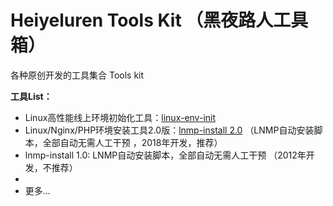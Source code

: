 Heiyeluren Tools Kit （黑夜路人工具箱）
=====

各种原创开发的工具集合 Tools kit

<b>工具List：</b>
  * Linux高性能线上环境初始化工具：<a href="https://github.com/heiyeluren/heiyeluren-tools/tree/master/linux-env-init">linux-env-init</a>
  * Linux/Nginx/PHP环境安装工具2.0版：<a href="https://github.com/heiyeluren/heiyeluren-tools/tree/master/lnmp-install-2.0">lnmp-install 2.0</a>   （LNMP自动安装脚本，全部自动无需人工干预 ，2018年开发，推荐）
  * lnmp-install 1.0: LNMP自动安装脚本，全部自动无需人工干预 （2012年开发，不推荐）
  * 
  * 更多...
  
